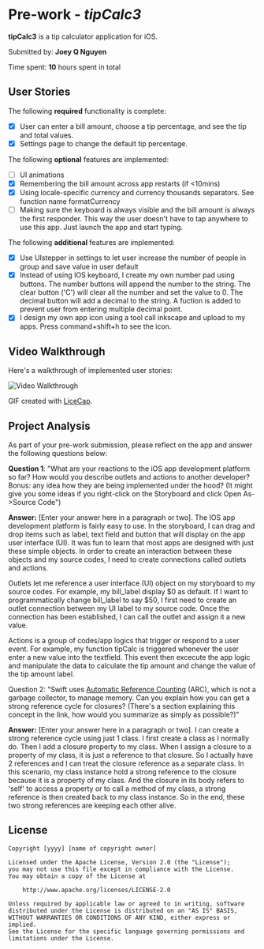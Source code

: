 # Pre-work - *tipCalc3*

**tipCalc3** is a tip calculator application for iOS.

Submitted by: **Joey Q Nguyen**

Time spent: **10** hours spent in total

## User Stories

The following **required** functionality is complete:

* [X] User can enter a bill amount, choose a tip percentage, and see the tip and total values.
* [X] Settings page to change the default tip percentage.

The following **optional** features are implemented:
* [ ] UI animations
* [X] Remembering the bill amount across app restarts (if <10mins)
* [X] Using locale-specific currency and currency thousands separators. See function name formatCurrency
* [ ] Making sure the keyboard is always visible and the bill amount is always the first responder. This way the user doesn't have to tap anywhere to use this app. Just launch the app and start typing.

The following **additional** features are implemented:
- [X] Use UIstepper in settings to let user increase the number of people in group and save value in user default 
- [X] Instead of using IOS keyboard, I create my own number pad using buttons. The number buttons will append the number to the string. The clear button ('C') will clear all the number and set the value to 0. The decimal button will add a decimal to the string. A fuction is added to prevent user from entering multiple decimal point. 
- [X] I design my own app icon using a tool call inkscape and upload to my apps. Press command+shift+h to see the icon.

## Video Walkthrough 

Here's a walkthrough of implemented user stories:

<img src="http://i.imgur.com/AECsoY1.gifv" title="Video Walkthrough"/>

GIF created with [LiceCap](http://www.cockos.com/licecap/).

## Project Analysis

As part of your pre-work submission, please reflect on the app and answer the following questions below:

**Question 1**: "What are your reactions to the iOS app development platform so far? How would you describe outlets and actions to another developer? Bonus: any idea how they are being implemented under the hood? (It might give you some ideas if you right-click on the Storyboard and click Open As->Source Code")

**Answer:** [Enter your answer here in a paragraph or two].
The IOS app development platform is fairly easy to use. In the storyboard, I can drag and drop items such as label, text field and button that will display on the app user interface (UI). It was fun to learn that most apps are designed with just these simple objects. In order to create an interaction between these objects and my source codes, I need to create connections called outlets and actions.

Outlets let me reference a user interface (UI) object on my storyboard to my source codes. For example, my bill_label display $0 as default. If I want to programmatically change bill_label to say $50, I first need to create an outlet connection between my UI label to my source code. Once the connection has been established, I can call the outlet and assign it a new value. 

Actions is a group of codes/app logics that trigger or respond to a user event. For example, my function tipCalc is triggered whenever the user enter a new value into the textfield. This event then excecute the app logic and manipulate the data to calculate the tip amount and change the value of the tip amount label.

Question 2: "Swift uses [Automatic Reference Counting](https://developer.apple.com/library/content/documentation/Swift/Conceptual/Swift_Programming_Language/AutomaticReferenceCounting.html#//apple_ref/doc/uid/TP40014097-CH20-ID49) (ARC), which is not a garbage collector, to manage memory. Can you explain how you can get a strong reference cycle for closures? (There's a section explaining this concept in the link, how would you summarize as simply as possible?)"

**Answer:** [Enter your answer here in a paragraph or two].
I can create a strong reference cycle using just 1 class. I first create a class as I normally do. Then I add a closure property to my class. When I assign a closure to a property of my class, it is just a reference to that closure. So I actually have 2 references and I can treat the closure reference as a separate class. In this scenario, my class instance hold a strong reference to the closure because it is a property of my class. And the closure in its body refers to 'self' to access a property or to call a method of my class, a strong reference is then created back to my class instance. So in the end, these two strong references are keeping each other alive.


## License

    Copyright [yyyy] [name of copyright owner]

    Licensed under the Apache License, Version 2.0 (the "License");
    you may not use this file except in compliance with the License.
    You may obtain a copy of the License at

        http://www.apache.org/licenses/LICENSE-2.0

    Unless required by applicable law or agreed to in writing, software
    distributed under the License is distributed on an "AS IS" BASIS,
    WITHOUT WARRANTIES OR CONDITIONS OF ANY KIND, either express or implied.
    See the License for the specific language governing permissions and
    limitations under the License.
